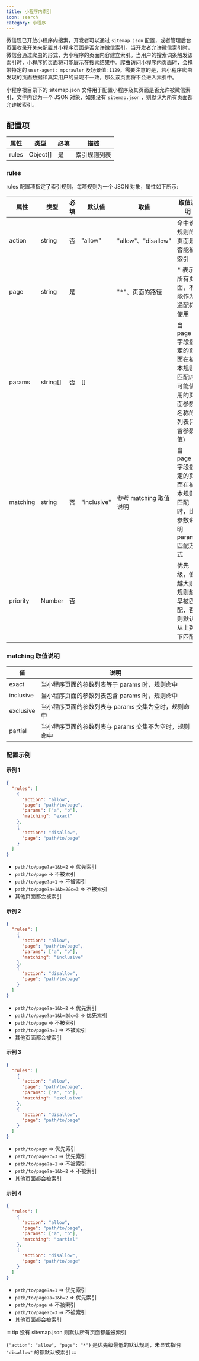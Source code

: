 ```yaml
---
title: 小程序内索引
icon: search
category: 小程序
---
```


微信现已开放小程序内搜索，开发者可以通过 `sitemap.json` 配置，或者管理后台页面收录开关来配置其小程序页面是否允许微信索引。当开发者允许微信索引时，微信会通过爬虫的形式，为小程序的页面内容建立索引。当用户的搜索词条触发该索引时，小程序的页面将可能展示在搜索结果中。爬虫访问小程序内页面时，会携带特定的 `user-agent: mpcrawler` 及场景值: `1129`。需要注意的是，若小程序爬虫发现的页面数据和真实用户的呈现不一致，那么该页面将不会进入索引中。

小程序根目录下的 sitemap.json 文件用于配置小程序及其页面是否允许被微信索引，文件内容为一个 JSON 对象，如果没有 `sitemap.json` ，则默认为所有页面都允许被索引。

<!-- more -->

## 配置项

| 属性  | 类型     | 必填 | 描述         |
| ----- | -------- | ---- | ------------ |
| rules | Object[] | 是   | 索引规则列表 |

### rules

rules 配置项指定了索引规则，每项规则为一个 JSON 对象，属性如下所示:

| 属性     | 类型     | 必填 | 默认值      | 取值                   | 取值说明                                                                       |
| -------- | -------- | ---- | ----------- | ---------------------- | ------------------------------------------------------------------------------ |
| action   | string   | 否   | "allow"     | "allow"、"disallow"    | 命中该规则的页面是否能被索引                                                   |
| page     | string   | 是   |             | "\*"、页面的路径       | \* 表示所有页面，不能作为通配符使用                                            |
| params   | string[] | 否   | []          |                        | 当 page 字段指定的页面在被本规则匹配时可能使用的页面参数名称的列表(不含参数值) |
| matching | string   | 否   | "inclusive" | 参考 matching 取值说明 | 当 page 字段指定的页面在被本规则匹配时，此参数说明 params 匹配方式             |
| priority | Number   | 否   |             |                        | 优先级，值越大则规则越早被匹配，否则默认从上到下匹配                           |

### matching 取值说明

| 值        | 说明                                                   |
| --------- | ------------------------------------------------------ |
| exact     | 当小程序页面的参数列表等于 params 时，规则命中         |
| inclusive | 当小程序页面的参数列表包含 params 时，规则命中         |
| exclusive | 当小程序页面的参数列表与 params 交集为空时，规则命中   |
| partial   | 当小程序页面的参数列表与 params 交集不为空时，规则命中 |

### 配置示例

#### 示例 1

```json
{
  "rules": [
    {
      "action": "allow",
      "page": "path/to/page",
      "params": ["a", "b"],
      "matching": "exact"
    },
    {
      "action": "disallow",
      "page": "path/to/page"
    }
  ]
}
```

- `path/to/page?a=1&b=2` => 优先索引
- `path/to/page` => 不被索引
- `path/to/page?a=1` => 不被索引
- `path/to/page?a=1&b=2&c=3` => 不被索引
- 其他页面都会被索引

#### 示例 2

```json
{
  "rules": [
    {
      "action": "allow",
      "page": "path/to/page",
      "params": ["a", "b"],
      "matching": "inclusive"
    },
    {
      "action": "disallow",
      "page": "path/to/page"
    }
  ]
}
```

- `path/to/page?a=1&b=2` => 优先索引
- `path/to/page?a=1&b=2&c=3` => 优先索引
- `path/to/page` => 不被索引
- `path/to/page?a=1` => 不被索引
- 其他页面都会被索引

#### 示例 3

```json
{
  "rules": [
    {
      "action": "allow",
      "page": "path/to/page",
      "params": ["a", "b"],
      "matching": "exclusive"
    },
    {
      "action": "disallow",
      "page": "path/to/page"
    }
  ]
}
```

- `path/to/pag`e => 优先索引
- `path/to/page?c=3` => 优先索引
- `path/to/page?a=1` => 不被索引
- `path/to/page?a=1&b=2` => 不被索引
- 其他页面都会被索引

#### 示例 4

```json
{
  "rules": [
    {
      "action": "allow",
      "page": "path/to/page",
      "params": ["a", "b"],
      "matching": "partial"
    },
    {
      "action": "disallow",
      "page": "path/to/page"
    }
  ]
}
```

- `path/to/page?a=1` => 优先索引
- `path/to/page?a=1&b=2` => 优先索引
- `path/to/page` => 不被索引
- `path/to/page?c=3` => 不被索引
- 其他页面都会被索引

::: tip
没有 sitemap.json 则默认所有页面都能被索引

`{"action": "allow", "page": "*"}` 是优先级最低的默认规则，未显式指明 `"disallow"` 的都默认被索引
:::

